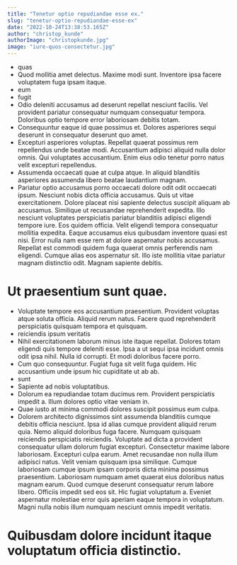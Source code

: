 ```yaml
---
title: "Tenetur optio repudiandae esse ex."
slug: "tenetur-optio-repudiandae-esse-ex"
date: "2022-10-24T13:38:53.165Z"
author: "christop_kunde"
authorImage: "christopkunde.jpg"
image: "iure-quos-consectetur.jpg"
---
```

- quas
- Quod mollitia amet delectus. Maxime modi sunt. Inventore ipsa facere voluptatem fuga ipsam itaque.
- eum
- fugit
- Odio deleniti accusamus ad deserunt repellat nesciunt facilis. Vel provident pariatur consequatur numquam consequatur tempora. Doloribus optio tempore error laboriosam debitis totam.
- Consequuntur eaque id quae possimus et. Dolores asperiores sequi deserunt in consequatur deserunt quo amet.
- Excepturi asperiores voluptas. Repellat quaerat possimus rem repellendus unde beatae modi. Accusantium adipisci aliquid nulla dolor omnis. Qui voluptates accusantium. Enim eius odio tenetur porro natus velit excepturi repellendus.
- Assumenda occaecati quae at culpa atque. In aliquid blanditiis asperiores assumenda libero beatae laudantium magnam.
- Pariatur optio accusamus porro occaecati dolore odit odit occaecati ipsum. Nesciunt nobis dicta officia accusamus. Quis ut vitae exercitationem. Dolore placeat nisi sapiente delectus suscipit aliquam ab accusamus.
Similique ut recusandae reprehenderit expedita. Illo nesciunt voluptates perspiciatis pariatur blanditiis adipisci eligendi tempore iure. Eos quidem officia. Velit eligendi tempora consequatur mollitia expedita. Eaque accusamus eius quibusdam inventore quasi est nisi.
Error nulla nam esse rem at dolore aspernatur nobis accusamus. Repellat est commodi quidem fuga quaerat omnis perferendis nam eligendi. Cumque alias eos aspernatur sit. Illo iste mollitia vitae pariatur magnam distinctio odit. Magnam sapiente debitis.
# Ut praesentium sunt quae.
- Voluptate tempore eos accusantium praesentium. Provident voluptas atque soluta officia. Aliquid rerum natus. Facere quod reprehenderit perspiciatis quisquam tempora et quisquam.
- reiciendis ipsum veritatis
- Nihil exercitationem laborum minus iste itaque repellat. Dolores totam eligendi quis tempore deleniti esse. Ipsa a ut sequi ipsa incidunt omnis odit ipsa nihil. Nulla id corrupti. Et modi doloribus facere porro.
- Cum quo consequuntur.
Fugiat fuga sit velit fuga quidem.
Hic accusantium unde ipsum hic cupiditate ut ab ab.
- sunt
- Sapiente ad nobis voluptatibus.
- Dolorum ea repudiandae totam ducimus rem.
Provident perspiciatis impedit a.
Illum dolores optio vitae veniam in.
- Quae iusto at minima commodi dolores suscipit possimus eum culpa.
- Dolorem architecto dignissimos sint assumenda blanditiis cumque debitis officia nesciunt. Ipsa id alias cumque provident aliquid rerum quia. Nemo aliquid doloribus fuga facere. Numquam quisquam reiciendis perspiciatis reiciendis. Voluptate ad dicta a provident consequatur ullam dolorum fugiat excepturi.
Consectetur maxime labore laboriosam. Excepturi culpa earum. Amet recusandae non nulla illum adipisci natus. Velit veniam quisquam ipsa similique. Cumque laboriosam cumque ipsum ipsam corporis dicta minima possimus praesentium. Laboriosam numquam amet quaerat eius doloribus natus magnam earum.
Quod cumque deserunt consequatur rerum labore libero. Officiis impedit sed eos sit. Hic fugiat voluptatum a. Eveniet aspernatur molestiae error quis aperiam eaque tempora in voluptatum. Magni nulla nobis illum numquam nesciunt omnis impedit veritatis.
# Quibusdam dolore incidunt itaque voluptatum officia distinctio.